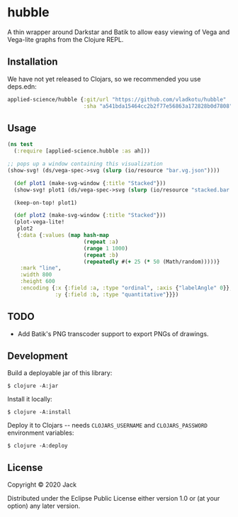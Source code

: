 # hubble

A thin wrapper around Darkstar and Batik to allow easy viewing of Vega
and Vega-lite graphs from the Clojure REPL.

## Installation

We have not yet released to Clojars, so we recommended you use deps.edn:

``` clojure
applied-science/hubble {:git/url "https://github.com/vladkotu/hubble"
                        :sha "a541bda15464cc2b2f77e56863a172828b0d7808"}
```

## Usage

```clojure
(ns test
  (:require [applied-science.hubble :as ah]))

;; pops up a window containing this visualization
(show-svg! (ds/vega-spec->svg (slurp (io/resource "bar.vg.json"))))

  (def plot1 (make-svg-window {:title "Stacked"}))
  (show-svg! plot1 (ds/vega-spec->svg (slurp (io/resource "stacked.bar.vg.json"))))

  (keep-on-top! plot1)

  (def plot2 (make-svg-window {:title "Stacked"}))
  (plot-vega-lite!
   plot2
   {:data {:values (map hash-map
                        (repeat :a)
                        (range 1 1000)
                        (repeat :b)
                        (repeatedly #(+ 25 (* 50 (Math/random)))))}
    :mark "line",
    :width 800
    :height 600
    :encoding {:x {:field :a, :type "ordinal", :axis {"labelAngle" 0}},
               :y {:field :b, :type "quantitative"}}})
```

## TODO

* Add Batik's PNG transcoder support to export PNGs of drawings.

## Development 

Build a deployable jar of this library:

    $ clojure -A:jar

Install it locally:

    $ clojure -A:install

Deploy it to Clojars -- needs `CLOJARS_USERNAME` and `CLOJARS_PASSWORD` environment variables:

    $ clojure -A:deploy

## License

Copyright © 2020 Jack

Distributed under the Eclipse Public License either version 1.0 or (at
your option) any later version.
